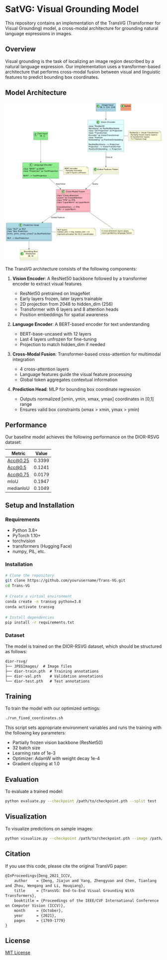 # SatVG: Visual Grounding Model

This repository contains an implementation of the TransVG (Transformer for Visual Grounding) model, a cross-modal architecture for grounding natural language expressions in images.

## Overview

Visual grounding is the task of localizing an image region described by a natural language expression. Our implementation uses a transformer-based architecture that performs cross-modal fusion between visual and linguistic features to predict bounding box coordinates.

## Model Architecture

![TransVG Architecture](./docs/images/SatVG-Architecture-New.png)

The TransVG architecture consists of the following components:

1. **Vision Encoder**: A ResNet50 backbone followed by a transformer encoder to extract visual features
   - ResNet50 pretrained on ImageNet
   - Early layers frozen, later layers trainable
   - 2D projection from 2048 to hidden_dim (256)
   - Transformer with 6 layers and 8 attention heads
   - Position embeddings for spatial awareness

2. **Language Encoder**: A BERT-based encoder for text understanding
   - BERT-base-uncased with 12 layers
   - Last 4 layers unfrozen for fine-tuning
   - Projection to match hidden_dim if needed

3. **Cross-Modal Fusion**: Transformer-based cross-attention for multimodal integration
   - 4 cross-attention layers
   - Language features guide the visual feature processing
   - Global token aggregates contextual information

4. **Prediction Head**: MLP for bounding box coordinate regression
   - Outputs normalized [xmin, ymin, xmax, ymax] coordinates in [0,1] range
   - Ensures valid box constraints (xmax > xmin, ymax > ymin)

## Performance

Our baseline model achieves the following performance on the DIOR-RSVG dataset:

| Metric       | Value  |
|--------------|--------|
| Acc@0.25     | 0.3399 |
| Acc@0.5      | 0.1241 |
| Acc@0.75     | 0.0179 |
| mIoU         | 0.1947 |
| medianIoU    | 0.1049 |

## Setup and Installation

### Requirements

- Python 3.8+
- PyTorch 1.10+
- torchvision
- transformers (Hugging Face)
- numpy, PIL, etc.

### Installation

```bash
# Clone the repository
git clone https://github.com/yourusername/Trans-VG.git
cd Trans-VG

# Create a virtual environment
conda create -n transvg python=3.8
conda activate transvg

# Install dependencies
pip install -r requirements.txt
```

### Dataset

The model is trained on the DIOR-RSVG dataset, which should be structured as follows:

```
dior-rsvg/
├── JPEGImages/  # Image files
├── dior-train.pth  # Training annotations
├── dior-val.pth    # Validation annotations
└── dior-test.pth   # Test annotations
```

## Training

To train the model with our optimized settings:

```bash
./run_fixed_coordinates.sh
```

This script sets appropriate environment variables and runs the training with the following key parameters:
- Partially frozen vision backbone (ResNet50)
- 32 batch size
- Learning rate of 1e-3
- Optimizer: AdamW with weight decay 1e-4
- Gradient clipping at 1.0

## Evaluation

To evaluate a trained model:

```bash
python evaluate.py --checkpoint /path/to/checkpoint.pth --split test
```

## Visualization

To visualize predictions on sample images:

```bash
python visualize.py --checkpoint /path/to/checkpoint.pth --image /path/to/image.jpg --query "your text query"
```

## Citation

If you use this code, please cite the original TransVG paper:

```
@InProceedings{Deng_2021_ICCV,
    author    = {Deng, Jiajun and Yang, Zhengyuan and Chen, Tianlang and Zhou, Wengang and Li, Houqiang},
    title     = {TransVG: End-to-End Visual Grounding With Transformers},
    booktitle = {Proceedings of the IEEE/CVF International Conference on Computer Vision (ICCV)},
    month     = {October},
    year      = {2021},
    pages     = {1769-1779}
}
```

## License

[MIT License](LICENSE)